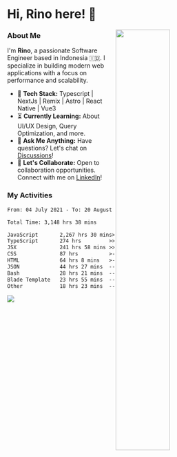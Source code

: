 # Hi, Rino here! 👋

<picture>
  <source media="(prefers-color-scheme: dark)" srcset="https://github-readme-stats-ouuan.vercel.app/api?username=justrinoo&theme=dark&show_icons=true">
  <img align="right" width="50%" src="https://github-readme-stats-ouuan.vercel.app/api?username=ouuan&show_icons=true">
</picture>

### About Me

I'm **Rino**, a passionate Software Engineer based in Indonesia 🇮🇩. I specialize in building modern web applications with a focus on performance and scalability.

- 🔨 **Tech Stack:** Typescript | NextJs | Remix | Astro | React Native | Vue3
- ⏳ **Currently Learning:** About UI/UX Design, Query Optimization, and more.
- 💬 **Ask Me Anything:** Have questions? Let's chat on [Discussions](https://github.com/justrinoo/justrinoo/discussions/3)!
- 🤝 **Let's Collaborate:** Open to collaboration opportunities. Connect with me on [LinkedIn](https://www.linkedin.com/in/rinosatyaputra)!

### My Activities

<!--START_SECTION:waka-->

```txt
From: 04 July 2021 - To: 20 August 2024

Total Time: 3,148 hrs 38 mins

JavaScript       2,267 hrs 30 mins>>>>>>>>>>>>>>>>>>-------   71.60 %
TypeScript       274 hrs         >>-----------------------   08.65 %
JSX              241 hrs 58 mins >>-----------------------   07.64 %
CSS              87 hrs          >------------------------   02.75 %
HTML             64 hrs 8 mins   >------------------------   02.03 %
JSON             44 hrs 27 mins  -------------------------   01.40 %
Bash             28 hrs 21 mins  -------------------------   00.90 %
Blade Template   23 hrs 55 mins  -------------------------   00.76 %
Other            18 hrs 23 mins  -------------------------   00.58 %
```

<!--END_SECTION:waka-->

![](https://komarev.com/ghpvc/?username=riyaraa)
